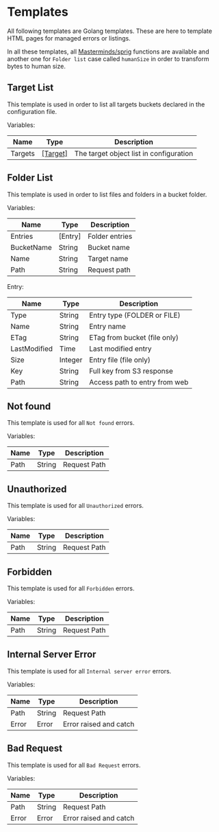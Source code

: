 # Templates

All following templates are Golang templates. These are here to template HTML pages for managed errors or listings.

In all these templates, all [Masterminds/sprig](https://github.com/Masterminds/sprig) functions are available and another one for `Folder list` case called `humanSize` in order to transform bytes to human size.

## Target List

This template is used in order to list all targets buckets declared in the configuration file.

Variables:

| Name    | Type                                 | Description                             |
| ------- | ------------------------------------ | --------------------------------------- |
| Targets | [[Target]](configuration.md#Targets) | The target object list in configuration |

## Folder List

This template is used in order to list files and folders in a bucket folder.

Variables:

| Name       | Type    | Description    |
| ---------- | ------- | -------------- |
| Entries    | [Entry] | Folder entries |
| BucketName | String  | Bucket name    |
| Name       | String  | Target name    |
| Path       | String  | Request path   |

Entry:

| Name         | Type    | Description                   |
| ------------ | ------- | ----------------------------- |
| Type         | String  | Entry type (FOLDER or FILE)   |
| Name         | String  | Entry name                    |
| ETag         | String  | ETag from bucket (file only)  |
| LastModified | Time    | Last modified entry           |
| Size         | Integer | Entry file (file only)        |
| Key          | String  | Full key from S3 response     |
| Path         | String  | Access path to entry from web |

## Not found

This template is used for all `Not found` errors.

Variables:

| Name | Type   | Description  |
| ---- | ------ | ------------ |
| Path | String | Request Path |

## Unauthorized

This template is used for all `Unauthorized` errors.

Variables:

| Name | Type   | Description  |
| ---- | ------ | ------------ |
| Path | String | Request Path |

## Forbidden

This template is used for all `Forbidden` errors.

Variables:

| Name | Type   | Description  |
| ---- | ------ | ------------ |
| Path | String | Request Path |

## Internal Server Error

This template is used for all `Internal server error` errors.

Variables:

| Name  | Type   | Description            |
| ----- | ------ | ---------------------- |
| Path  | String | Request Path           |
| Error | Error  | Error raised and catch |

## Bad Request

This template is used for all `Bad Request` errors.

Variables:

| Name  | Type   | Description            |
| ----- | ------ | ---------------------- |
| Path  | String | Request Path           |
| Error | Error  | Error raised and catch |
